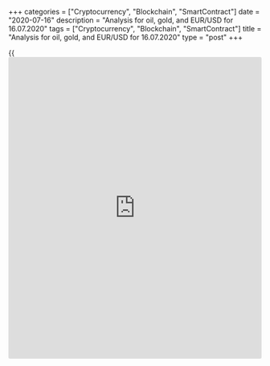 +++
categories = ["Cryptocurrency", "Blockchain", "SmartContract"]
date = "2020-07-16"
description = "Analysis for oil, gold, and EUR/USD for 16.07.2020"
tags = ["Cryptocurrency", "Blockchain", "SmartContract"]
title = "Analysis for oil, gold, and EUR/USD for 16.07.2020"
type = "post"
+++

{{<iframe id="large-banner" src="https://www.bounty.group/#slide=13.0" width="100%" height="600" scrolling="no" style="border: 0px solid rgb(216, 221, 230); border-radius: 3px;">}}

July 16, 2020

July 16, 2020

Analysis for oil, gold, and EUR/USD for 16.07.2020Alex Rodionov

##  **Oil price forecast** **for** **today:** ** **USCrude****
******analysis**

Oil is trading in the medium-term uptrend. The price is now trading
under the strong resistance Target Zone 5 [41.67 – 40.92]. If it is
broken out, the next growth target will be Target Zone 6 [49.17 –
48.42].

Otherwise, the price will be corrected down to the trend key support
[33.64 — 32.86].

![LiteForex: Analysis for oil, gold, and EUR/USD for 16.07.2020][1]

The short-term trend is up. The price broke out the intraday resistance
Additional Zone [40.37 – 40.20] yesterday. The trading ideal to sell oil
on the correction didn’t work out.

We shall now expect until the high of June is broken through and see if
the price will consolidate above 5 [41.67 – 40.92]. If it does, the next
upside target will be Gold Zone 5 [45.04 – 44.67].

If June’s high is broken through, but the price doesn’t consolidate
above, it will be a false break out. One may consider sell trades
according to this pattern.

![LiteForex: Analysis for oil, gold, and EUR/USD for 16.07.2020][2]

###  **[USCrude][3]Trading ideas for today: **

If June’s high is broken through and the price rolls down under the
resistance Target Zone 5 [41.67 – 40.92], sell. TakeProfit: 36.92.
StopLoss: above the high of the false breakout pattern.

* * *

##  **Gold price forecast for today: XAUUSD analysis**

We shall expect the gold price to break through the high of last week
and then take the decision to buy or sell. The decision to buy or sell
will depend on whether buyers consolidate the price above Target Zone 6.

![LiteForex: Analysis for oil, gold, and EUR/USD for 16.07.2020][4]

Expect until the gold price, trading in the short-term uptrend, breaks
through the high of July 8. After that we shall see if the US session
closes the price above Gold Zone [1812.5 – 1808.0].

Purchases entered in Additional Zone should be moved to the breakeven.

The key support to the uptrend is in the zone of [1771.1 — 1773.0].

![LiteForex: Analysis for oil, gold, and EUR/USD for 16.07.2020][5]

###  **[XAUUSD][6] Trading ideas for today: **

Hold up buy trades entered in Additional Zone [1797.6 - 1795.6].
TakeProfit: 1818.3. StopLoss: at the breakeven.

* * *

##  **Euro to dollar forecast for today: EURUSD analysis**

EURUSD broke through the high of June. The major target for buy trades
entered at the support level 1.12 has been reached.

Buyers failed to consolidate the price above the previous high, so, it
is too early to expect the price to rise to Target Zone 2 [1.1550 –
1.1532].

![LiteForex: Analysis for oil, gold, and EUR/USD for 16.07.2020][7]

The EUR/USD short-term trend is up. The price, following the trend,
broke out Target Zone [1.1385 – 1.1367]. Buyers almost tested Gold Zone
[1.1467 – 1.1458].

The EUR/USD is being corrected down now, the correction target is to
test the trend key support [1.1360 - 1.1351]. I recommend entering new
purchases in this support zone according to the pattern. The target will
be yesterday’s high + Gold Zone.

The correction may not reach the target if bulls go ahead and draw the
price to the support Additional Zone [1.1406 – 1.1401]. If so, we shall
look for a pattern to enter buy trades in this zone with the targets
mentioned above.

![LiteForex: Analysis for oil, gold, and EUR/USD for 16.07.2020][8]

###  **[EURUSD][9] Trading ideas for today: **

  1. Buy according to the pattern in Additional Zone [1.1406 - 1.1401]. TakeProfit: 1.1421. StopLoss: according to the pattern rules.

  2. Buy according to the pattern in Intermediary Zone [1.1360 - 1.1351]. TakeProfit: 1.1421. StopLoss: according to the pattern rules.

> IZ - Intermediary Zone: responsible for the price momentum reversing

>

> TZ - Target Zone: a zone that is 75% likely to be reached after IZ
breakout.

>

> GZ - Gold Zone: zone in the medium-term momentum.

>

> All zones are calculated based on the average [daily](https://www.fintecher.org/2020/03/03/forex-trading-daily-strategy/) price of the
instrument and margin requirements of the futures.

* * *

P.S. Did you like my article? Share it in social networks: it will be
the best “thank you" :)

Ask me questions and comment below. I’ll be glad to answer your
questions and give necessary explanations.

 **Useful links:**

  * I recommend trying to trade with a reliable broker [here][10]. The system allows you to trade by yourself or copy successful traders from all across the globe.
  * Use my promo-code BLOG for getting deposit bonus 50% on LiteForex platform. Just enter this code in the appropriate field while [depositing][11] your trading account.
  * Telegram channel with high-quality analytics, Forex reviews, training articles, and other useful things for traders <t.me/liteforex>

## Price chart of EURUSD in real time mode

![Analysis for oil, gold, and EUR/USD for 16.07.2020][12]

The content of this article reflects the author’s opinion and does not
necessarily reflect the official position of LiteForex. The material
published on this page is provided for informational purposes only and
should not be considered as the provision of investment advice for the
purposes of Directive 2004/39/EC.

Rate this article:

{{value}}

( {{count}} {{title}} )

   1. cdn.liteforex.com/cache/uploads/blog_post/commodities/analytics/WTI_analysis_160720_1.png?w=30&s=11ba36486d15f05d2940f1617e74cc43
   2. cdn.liteforex.com/cache/uploads/blog_post/commodities/analytics/WTI_analysis_160720_2.png?w=30&s=d4e9a61e3fa9940186c4536c14e138b5
   3. my.liteforex.com/trading?type=oil
   4. cdn.liteforex.com/cache/uploads/blog_post/commodities/analytics/XAUUSD_analysis_160720_1.png?w=30&s=c31bf9744370e261fbc90faf20f14df1
   5. cdn.liteforex.com/cache/uploads/blog_post/commodities/analytics/XAUUSD_analysis_160720_2.png?w=30&s=2ee9b3136e06ae3d67ddf57f98e882b2
   6. my.liteforex.com/trading/chart?symbol=XAUUSD&returnUrl=true
   7. cdn.liteforex.com/cache/uploads/blog_post/commodities/analytics/EURUSD_analysis_160720_1.png?w=30&s=50c460e4e4b70107db6edc09eb7af044
   8. cdn.liteforex.com/cache/uploads/blog_post/commodities/analytics/EURUSD_analysis_160720_2.png?w=30&s=3f8cbc20213ae6bbe7940049c4c64726
   9. my.liteforex.com/trading/chart?symbol=EURUSD
   10. my.liteforex.com/?category=analysts-opinions&slug=analysis-for-oil-gold-and-eurusd-for-16072020&openPopup=%2Fregistration%2Fpopup&utm_source=blog&utm_medium=article&utm_campaign=bonus
   11. my.liteforex.com/deposit/?category=analysts-opinions&slug=analysis-for-oil-gold-and-eurusd-for-16072020&promo_code=BLOG&utm_source=blog&utm_medium=article&utm_campaign=bonus
   12. cdn.liteforex.com/cache/uploads/blog_post/commodities/eur_95.jpeg?q=75&w=1000&s=684a344196af9e3433d5cf98c5e841a4